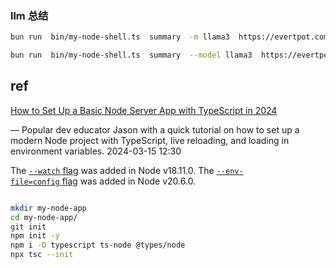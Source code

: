 
### llm 总结 

```bash
bun run  bin/my-node-shell.ts  summary  -m llama3  https://evertpot.com/node-changelog-cli-tool/

bun run  bin/my-node-shell.ts  summary  --model llama3  https://evertpot.com/node-changelog-cli-tool/
```





## ref

[How to Set Up a Basic Node Server App with TypeScript in 2024](https://javascriptweekly.com/link/151722/rss "www.learnwithjason.dev") 

— Popular dev educator Jason with a quick tutorial on how to set up a modern Node project with TypeScript, live reloading, and loading in environment variables. 2024-03-15 12:30


The [`--watch` flag](https://nodejs.org/docs/latest/api/cli.html#--watch) was added in Node v18.11.0. 
The [`--env-file=config` flag](https://nodejs.org/docs/latest/api/cli.html#--env-fileconfig) was added in Node v20.6.0.





```bash

mkdir my-node-app
cd my-node-app/
git init
npm init -y
npm i -D typescript ts-node @types/node
npx tsc --init

```


